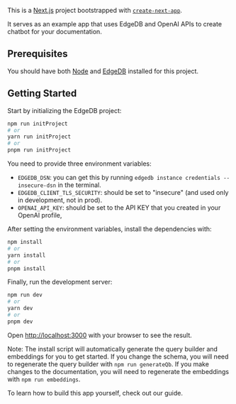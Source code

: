 This is a [Next.js](https://nextjs.org/) project bootstrapped with [`create-next-app`](https://github.com/vercel/next.js/tree/canary/packages/create-next-app).

It serves as an example app that uses EdgeDB and OpenAI APIs to create chatbot for your documentation.

## Prerequisites

You should have both [Node](https://nodejs.org/en) and [EdgeDB](https://www.edgedb.com/install) installed for this project.

## Getting Started

Start by initializing the EdgeDB project:

```bash
npm run initProject
# or
yarn run initProject
# or
pnpm run initProject
```

You need to provide three environment variables:

- `EDGEDB_DSN`: you can get this by running `edgedb instance credentials --insecure-dsn` in the terminal.
- `EDGEDB_CLIENT_TLS_SECURITY`: should be set to "insecure" (and used only in development, not in prod).
- `OPENAI_API_KEY`: should be set to the API KEY that you created in your OpenAI profile,

After setting the environment variables, install the dependencies with:

```bash
npm install
# or
yarn install
# or
pnpm install
```

Finally, run the development server:

```bash
npm run dev
# or
yarn dev
# or
pnpm dev
```

Open [http://localhost:3000](http://localhost:3000) with your browser to see the result.

Note: The install script will automatically generate the query builder and embeddings for you to get started. If you change the schema, you will need to regenerate the query builder with `npm run generateQb`. If you make changes to the documentation, you will need to regenerate the embeddings with `npm run embeddings`.

To learn how to build this app yourself, check out our guide.
